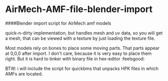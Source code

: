 # AirMech-AMF-file-blender-import
####Blender import script for AirMech amf models

quick-n-dirty implementation, but handles mesh and uv data, so you will get a mesh, that can be viewed with a texture by just loading the texture file.

Most models rely on bones to place some moving parts. That parts appear at 0,0,0 after import. I don't care, because it is very easy to place them right. But it is hard to tinker with binary file in hex-editor :feelsgood:

BTW: i will include the script for quickbms that unpacks HPK files in which AMFs are located.

